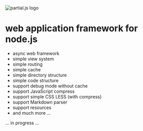 ![partial.js logo](http://petersirka.sk/files/92.png)

web application framework for node.js
==================================================

* async web framework
* simple view system
* simple routing
* simple cache
* simple directory structure
* simple code structure
* support debug mode without cache
* support JavaScript compress
* support simple CSS LESS (with compress)
* support Markdown parser
* support resources
* and much more ...

... in progress ...